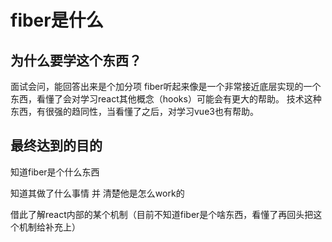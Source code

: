 # fiber是什么

## 为什么要学这个东西？  

面试会问，能回答出来是个加分项
fiber听起来像是一个非常接近底层实现的一个东西，看懂了会对学习react其他概念（hooks）可能会有更大的帮助。
技术这种东西，有很强的趋同性，当看懂了之后，对学习vue3也有帮助。

## 最终达到的目的

知道fiber是个什么东西

知道其做了什么事情 并 清楚他是怎么work的

借此了解react内部的某个机制（目前不知道fiber是个啥东西，看懂了再回头把这个机制给补充上）
